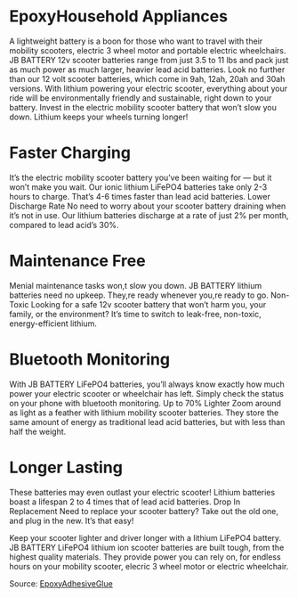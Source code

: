 # EpoxyHousehold Appliances

A lightweight battery is a boon for those who want to travel with their mobility scooters, electric 3 wheel motor and portable electric wheelchairs. JB BATTERY 12v scooter batteries range from just 3.5 to 11 lbs and pack just as much power as much larger, heavier lead acid batteries. Look no further than our 12 volt scooter batteries, which come in 9ah, 12ah, 20ah and 30ah versions. With lithium powering your electric scooter, everything about your ride will be environmentally friendly and sustainable, right down to your battery.
Invest in the electric mobility scooter battery that won’t slow you down. Lithium keeps your wheels turning longer!
 
# Faster Charging

It’s the electric mobility scooter battery you’ve been waiting for — but it won’t make you wait. Our ionic lithium LiFePO4 batteries take only 2-3 hours to charge. That’s 4-6 times faster than lead acid batteries.
Lower Discharge Rate
No need to worry about your scooter battery draining when it’s not in use. Our lithium batteries discharge at a rate of just 2% per month, compared to lead acid’s 30%.

# Maintenance Free

Menial maintenance tasks won,t slow you down. JB BATTERY lithium batteries need no upkeep. They,re ready whenever you,re ready to go. Non-Toxic
Looking for a safe 12v scooter battery that won’t harm you, your family, or the environment? It’s time to switch to leak-free, non-toxic, energy-efficient lithium.
 
# Bluetooth Monitoring

With JB BATTERY LiFePO4 batteries, you’ll always know exactly how much power your electric scooter or wheelchair has left. Simply check the status on your phone with bluetooth monitoring.
Up to 70% Lighter
Zoom around as light as a feather with lithium mobility scooter batteries. They store the same amount of energy as traditional lead acid batteries, but with less than half the weight.

# Longer Lasting

These batteries may even outlast your electric scooter! Lithium batteries boast a lifespan 2 to 4 times that of lead acid batteries.
Drop In Replacement
Need to replace your scooter battery? Take out the old one, and plug in the new. It’s that easy!
 
Keep your scooter lighter and driver longer with a lithium LiFePO4 battery.
JB BATTERY LiFePO4 lithium ion scooter batteries are built tough, from the highest quality materials. They provide power you can rely on, for endless hours on your mobility scooter, elecric 3 wheel motor or electric wheelchair.

Source: [EpoxyAdhesiveGlue](https://www.epoxyadhesiveglue.com/)
